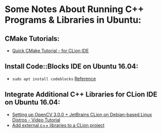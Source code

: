 # Some Notes About Running C++ Programs & Libraries in Ubuntu:

## CMake Tutorials:
- [Quick CMake Tutorial - for CLion IDE](https://www.jetbrains.com/help/clion/quick-cmake-tutorial.html)

## Install Code::Blocks IDE on Ubuntu 16.04:
- `sudo apt install codeblocks` [Reference](https://www.linuxbabe.com/ubuntu/install-code-blocks-ubuntu-16-04-17-04)

## Integrate Additional C++ Libraries for CLion IDE on Ubuntu 16.04:
- [Setting up OpenCV 3.0.0 + JetBrains CLion on Debian-based Linux Distros - Video Tutorial](https://www.youtube.com/watch?v=i1K9rXiei9I)  
- [Add external c++ libraries to a CLion project](https://stackoverflow.com/questions/44998233/add-external-c-libraries-to-a-clion-project)
